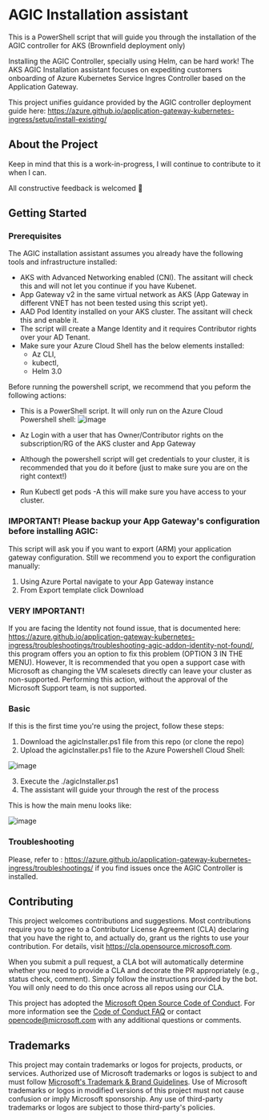 # AGIC Installation assistant
This is a PowerShell script that will guide you through the installation of the AGIC controller for AKS (Brownfield deployment only)

Installing the AGIC Controller, specially using Helm, can be hard work! The AKS AGIC Installation assistant focuses on expediting customers onboarding of Azure Kubernetes Service Ingres Controller based on the Application Gateway.

This project unifies guidance provided by the AGIC controller deployment guide here: https://azure.github.io/application-gateway-kubernetes-ingress/setup/install-existing/

## About the Project
Keep in mind that this is a work-in-progress, I will continue to contribute to it when I can.

All constructive feedback is welcomed 🙏

## Getting Started

### Prerequisites
The AGIC installation assistant assumes you already have the following tools and infrastructure installed:
- AKS with Advanced Networking enabled (CNI). The assitant will check this and will not let you continue if you have Kubenet.
- App Gateway v2 in the same virtual network as AKS (App Gateway in different VNET has not been tested using this script yet).
- AAD Pod Identity installed on your AKS cluster. The assitant will check this and enable it.
- The script will create a Mange Identity and it requires Contributor rights over your AD Tenant.
- Make sure your Azure Cloud Shell has the below elements installed:
  -   Az CLI,
  -   kubectl,
  -   Helm 3.0


Before running the powershell script, we recommend that you peform the following actions:
  - This is a PowerShell script. It will only run on the Azure Cloud Powershell shell:
![image](https://user-images.githubusercontent.com/41587804/185116965-95541326-1cc0-4527-9d88-20f3060152ec.png)

  - Az Login with a user that has Owner/Contributor rights on the subscription/RG of the AKS cluster and App Gateway
  - Although the powershell script will get credentials to your cluster, it is recommended that you do it before (just to make sure you are on the right context!)
  - Run Kubectl get pods -A this will make sure you have access to your cluster.


### IMPORTANT! Please backup your App Gateway's configuration before installing AGIC:
This script will ask you if you want to export (ARM) your application gateway configuration. Still we recommend you to export the configuration manually:
1. Using Azure Portal navigate to your App Gateway instance
2. From Export template click Download

### VERY IMPORTANT!
If you are facing the Identity not found issue, that is documented here:
https://azure.github.io/application-gateway-kubernetes-ingress/troubleshootings/troubleshooting-agic-addon-identity-not-found/, this program offers you an option to fix this problem (OPTION 3 IN THE MENU). However, It is recommended that you open a support case with Microsoft as changing the VM scalesets directly can leave your cluster as non-supported.
Performing this action, without the approval of the Microsoft Support team, is not supported.


### Basic
If this is the first time you're using the project, follow these steps:

1. Download the agicInstaller.ps1 file from this repo (or clone the repo)
2. Upload the agicInstaller.ps1 file to the Azure Powershell Cloud Shell:

![image](https://user-images.githubusercontent.com/41587804/185117995-09237cb4-a2fa-43b0-bef1-fdc8fe82f80d.png)

3. Execute the ./agicInstaller.ps1
4. The assistant will guide your through the rest of the process

This is how the main menu looks like:

![image](https://user-images.githubusercontent.com/41587804/185781425-8c0bda8e-13a5-48a7-b06f-c9ebeb56a2c1.png)


### Troubleshooting
Please, refer to  : https://azure.github.io/application-gateway-kubernetes-ingress/troubleshootings/ if you find issues once the AGIC Controller is installed.

## Contributing

This project welcomes contributions and suggestions.  Most contributions require you to agree to a
Contributor License Agreement (CLA) declaring that you have the right to, and actually do, grant us
the rights to use your contribution. For details, visit https://cla.opensource.microsoft.com.

When you submit a pull request, a CLA bot will automatically determine whether you need to provide
a CLA and decorate the PR appropriately (e.g., status check, comment). Simply follow the instructions
provided by the bot. You will only need to do this once across all repos using our CLA.

This project has adopted the [Microsoft Open Source Code of Conduct](https://opensource.microsoft.com/codeofconduct/).
For more information see the [Code of Conduct FAQ](https://opensource.microsoft.com/codeofconduct/faq/) or
contact [opencode@microsoft.com](mailto:opencode@microsoft.com) with any additional questions or comments.

## Trademarks

This project may contain trademarks or logos for projects, products, or services. Authorized use of Microsoft 
trademarks or logos is subject to and must follow 
[Microsoft's Trademark & Brand Guidelines](https://www.microsoft.com/en-us/legal/intellectualproperty/trademarks/usage/general).
Use of Microsoft trademarks or logos in modified versions of this project must not cause confusion or imply Microsoft sponsorship.
Any use of third-party trademarks or logos are subject to those third-party's policies.
